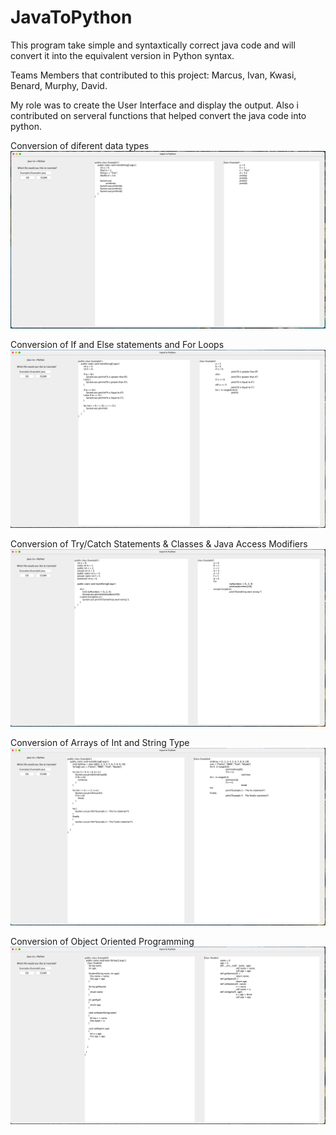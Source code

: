 # JavaToPython
This program take simple and syntaxtically correct java code and will convert it into the equivalent version in Python syntax.

Teams Members that contributed to this project: Marcus, Ivan, Kwasi, Benard, Murphy, David.

My role was to create the User Interface and display the output. Also i contributed on serveral functions that helped convert the java code into python.

Conversion of diferent data types
![img1](Screenshots/img1.png)

Conversion of If and Else statements and For Loops 
![img2](Screenshots/img2.png)

Conversion of Try/Catch Statements & Classes & Java Access Modifiers
![img3](Screenshots/img3.png)

Conversion of Arrays of Int and String Type
![img4](Screenshots/img4.png)

Conversion of Object Oriented Programming 
![img5](Screenshots/img5.png)
